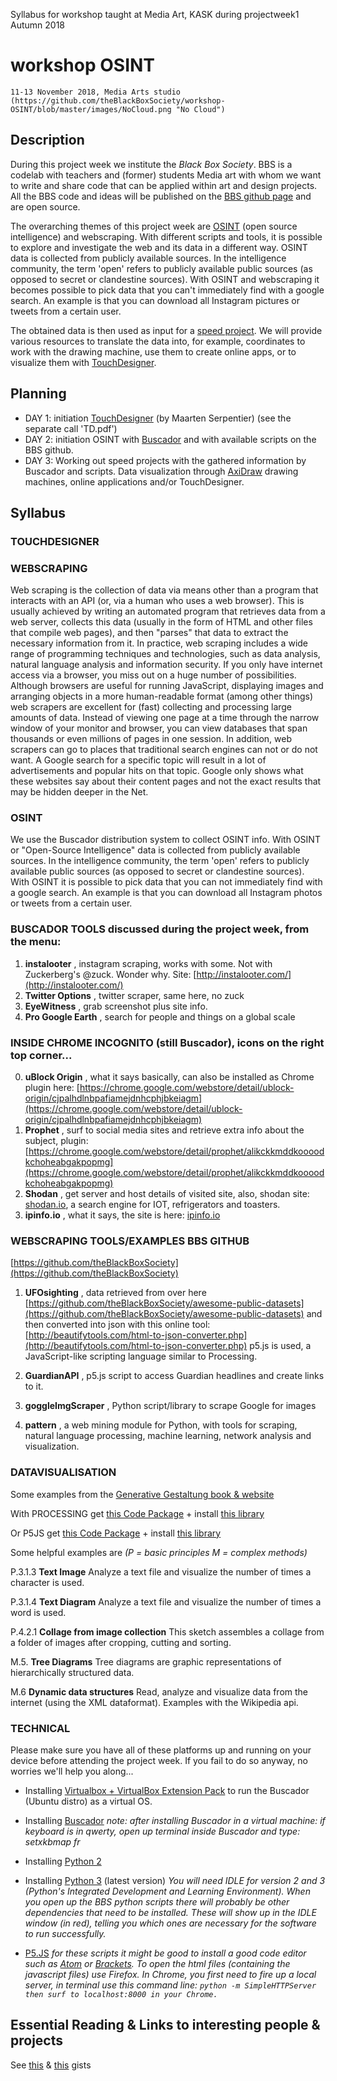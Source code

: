 Syllabus for workshop taught at Media Art, KASK during projectweek1 Autumn 2018

# workshop OSINT
 
    11-13 November 2018, Media Arts studio
    (https://github.com/theBlackBoxSociety/workshop-OSINT/blob/master/images/NoCloud.png "No Cloud")

## Description
During this project week we institute the _Black Box Society_. BBS is a codelab with teachers and (former) students Media art with whom we want to write and share code that can be applied within art and design projects. All the BBS code and ideas will be published on the [BBS github page](https://github.com/theBlackBoxSociety) and are open source.

The overarching themes of this project week are [OSINT](https://en.wikipedia.org/wiki/Open-source_intelligence) (open source intelligence) and webscraping. With different scripts and tools, it is possible to explore and investigate the web and its data in a different way. OSINT data is collected from publicly available sources. In the intelligence community, the term &#39;open&#39; refers to publicly available public sources (as opposed to secret or clandestine sources). With OSINT and webscraping it becomes possible to pick data that you can&#39;t immediately find with a google search. An example is that you can download all Instagram pictures or tweets from a certain user.

The obtained data is then used as input for a [speed project](http://fffff.at/speed-project/). We will provide various resources to translate the data into, for example, coordinates to work with the drawing machine, use them to create online apps, or to visualize them with [TouchDesigner](https://www.derivative.ca/).

## Planning

- DAY 1: initiation [TouchDesigner](https://www.derivative.ca/) (by Maarten Serpentier) (see the separate call &#39;TD.pdf&#39;)
- DAY 2: initiation OSINT with [Buscador](https://inteltechniques.com/buscador/) and with available scripts on the BBS github.
- DAY 3: Working out speed projects with the gathered information by Buscador and scripts. Data visualization through [AxiDraw](https://axidraw.com/) drawing machines, online applications and/or TouchDesigner.

## Syllabus

### TOUCHDESIGNER


### WEBSCRAPING
Web scraping is the collection of data via means other than a program that interacts with an API (or, via a human who uses a web browser). This is usually achieved by writing an automated program that retrieves data from a web server, collects this data (usually in the form of HTML and other files that compile web pages), and then &quot;parses&quot; that data to extract the necessary information from it.
In practice, web scraping includes a wide range of programming techniques and technologies, such as data analysis, natural language analysis and information security.
If you only have internet access via a browser, you miss out on a huge number of possibilities. Although browsers are useful for running JavaScript, displaying images and arranging objects in a more human-readable format (among other things) web scrapers are excellent for (fast) collecting and processing large amounts of data. Instead of viewing one page at a time through the narrow window of your monitor and browser, you can view databases that span thousands or even millions of pages in one session.
In addition, web scrapers can go to places that traditional search engines can not or do not want. A Google search for a specific topic will result in a lot of advertisements and popular hits on that topic. Google only shows what these websites say about their content pages and not the exact results that may be hidden deeper in the Net.


### OSINT

We use the Buscador distribution system to collect OSINT info. With OSINT or &quot;Open-Source Intelligence&quot; data is collected from publicly available sources. In the intelligence community, the term &#39;open&#39; refers to publicly available public sources (as opposed to secret or clandestine sources). With OSINT it is possible to pick data that you can not immediately find with a google search. An example is that you can download all Instagram photos or tweets from a certain user.


### BUSCADOR TOOLS discussed during the project week, from the menu:

1. **instalooter** , instagram scraping, works with some. Not with Zuckerberg&#39;s @zuck. Wonder why. Site: [http://instalooter.com/](http://instalooter.com/)
2. **Twitter Options** , twitter scraper, same here, no zuck
3. **EyeWitness** , grab screenshot plus site info.
4. **Pro Google Earth** , search for people and things on a global scale


### INSIDE CHROME INCOGNITO (still Buscador), icons on the right top corner...
0. **uBlock Origin** , what it says basically, can also be installed as Chrome plugin here: [https://chrome.google.com/webstore/detail/ublock-origin/cjpalhdlnbpafiamejdnhcphjbkeiagm](https://chrome.google.com/webstore/detail/ublock-origin/cjpalhdlnbpafiamejdnhcphjbkeiagm)
1. **Prophet** , surf to social media sites and retrieve extra info about the subject, plugin: [https://chrome.google.com/webstore/detail/prophet/alikckkmddkoooodkchoheabgakpopmg](https://chrome.google.com/webstore/detail/prophet/alikckkmddkoooodkchoheabgakpopmg)
2. **Shodan** , get server and host details of visited site, also, shodan site: [shodan.io](https://www.shodan.io/), a search engine for IOT, refrigerators and toasters.
3. **ipinfo.io** , what it says, the site is here: [ipinfo.io](https://ipinfo.io/)


### WEBSCRAPING TOOLS/EXAMPLES BBS GITHUB
[https://github.com/theBlackBoxSociety](https://github.com/theBlackBoxSociety)

1. **UFOsighting** , data retrieved from over here [https://github.com/theBlackBoxSociety/awesome-public-datasets](https://github.com/theBlackBoxSociety/awesome-public-datasets) and then converted into json with this online tool: [http://beautifytools.com/html-to-json-converter.php](http://beautifytools.com/html-to-json-converter.php) p5.js is used, a JavaScript-like scripting language similar to Processing.

2. **GuardianAPI** , p5.js script to access Guardian headlines and create links to it.

3. **goggleImgScraper** , Python script/library to scrape Google for images

4. **pattern** , a web mining module for Python, with tools for scraping, natural language processing, machine learning, network analysis and visualization.


### DATAVISUALISATION
Some examples from the [Generative Gestaltung book & website](http://www.generative-gestaltung.de/)

With PROCESSING
    get [this Code Package](https://github.com/generative-design/Code-Package-Processing-3.x) + install [this library](https://github.com/generative-design/GenerativeDesignLibrary3)

Or P5JS
    get [this Code Package](https://github.com/generative-design/Code-Package-p5.js) + install [this library](https://github.com/generative-design/generative-design-library.js)

Some helpful examples are *(P = basic principles M = complex methods)*

P.3.1.3 **Text Image** Analyze a text file and visualize the number of times a character is used.

P.3.1.4 **Text Diagram** Analyze a text file and visualize the number of times a word is used.

P.4.2.1 **Collage from image collection** This sketch assembles a collage from a folder of images after cropping, cutting and sorting.

M.5. **Tree Diagrams** Tree diagrams are graphic representations of hierarchically structured data.

M.6 **Dynamic data structures** Read, analyze and visualize data from the internet (using the XML dataformat). Examples with the Wikipedia api.


### TECHNICAL

Please make sure you have all of these platforms up and running on your device before attending the project week. If you fail to do so anyway, no worries we'll help you along...

- Installing [Virtualbox + VirtualBox Extension Pack](https://www.virtualbox.org/wiki/Downloads) to run the Buscador (Ubuntu distro) as a virtual OS.

- Installing [Buscador](https://inteltechniques.com/buscador/)
    *note: after installing Buscador in a virtual machine: if keyboard is in qwerty, open up terminal inside Buscador and type: setxkbmap fr*

- Installing [Python 2](https://www.python.org/downloads/release/python-2715/)

- Installing [Python 3](https://www.python.org/downloads/) (latest version)
    *You will need IDLE for version 2 and 3 (Python's Integrated Development and Learning Environment). When you open up the BBS python scripts there will probably be other dependencies that need to be installed. These will show up in the IDLE window (in red), telling you which ones are necessary for the software to run successfully.*

- [P5.JS](https://p5js.org/download/) 
    *for these scripts it might be good to install a good code editor such as [Atom](https://atom.io/) or [Brackets](http://brackets.io/).*
    *To open the html files (containing the javascript files) use Firefox. In Chrome, you first need to fire up a local server, in terminal use this command line: `python -m SimpleHTTPServer then surf to localhost:8000 in your Chrome.`*


## Essential Reading & Links to interesting people & projects
See [this](https://github.com/theBlackBoxSociety/EssentialReading) & [this](https://github.com/theBlackBoxSociety/interestingPeople) gists
